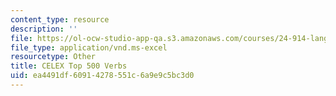 ```yaml
---
content_type: resource
description: ''
file: https://ol-ocw-studio-app-qa.s3.amazonaws.com/courses/24-914-language-variation-and-change-spring-2019/ea4491df60914278551c6a9e9c5bc3d0_CELEXTop500.xls
file_type: application/vnd.ms-excel
resourcetype: Other
title: CELEX Top 500 Verbs
uid: ea4491df-6091-4278-551c-6a9e9c5bc3d0
---
```

